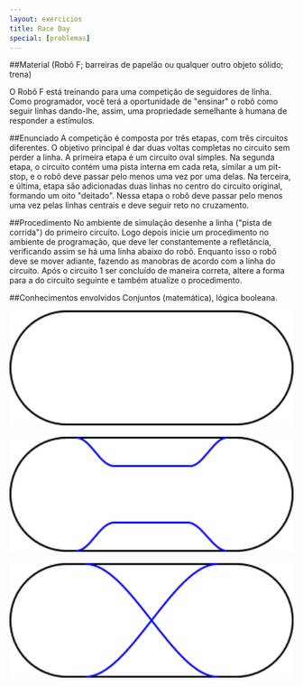 ```yaml
---
layout: exercicios
title: Race Day
special: [problemas]
---
```


##Material
(Robô F; barreiras de papelão ou qualquer outro objeto sólido; trena)

O Robô F está treinando para uma competição de seguidores de linha. Como programador, você terá a oportunidade de "ensinar" o robô como seguir linhas dando-lhe, assim, uma propriedade semelhante à humana de responder a estímulos.

##Enunciado
A competição é composta por três etapas, com três circuitos diferentes. O objetivo principal é dar duas voltas completas no circuito sem perder a linha. A primeira etapa é um circuito oval simples. Na segunda etapa, o circuito contém uma pista interna em cada reta, similar a um pit-stop, e o robô deve passar pelo menos uma vez por uma delas. Na terceira, e última, etapa são adicionadas duas linhas no centro do circuito original, formando um oito "deitado". Nessa etapa o robô deve passar pelo menos uma vez pelas linhas centrais e deve seguir reto no cruzamento.


##Procedimento
No ambiente de simulação desenhe a linha ("pista de corrida") do primeiro circuito. Logo depois inicie um procedimento no ambiente de programação, que deve ler constantemente a refletância, verificando assim se há uma linha abaixo do robô. Enquanto isso o robô deve se mover adiante, fazendo as manobras de acordo com a linha do circuito. Após o circuito 1 ser concluído de maneira correta, altere a forma para a do circuito seguinte e também atualize o procedimento.

##Conhecimentos envolvidos
Conjuntos (matemática), lógica booleana.

<center>
<img width="700" src="/assets/img/exercicios/race_day_1.png">
</center>
</br>
<center>
<img width="700" src="/assets/img/exercicios/race_day_2.png">
</center>
</br>
<center>
<img width="700" src="/assets/img/exercicios/race_day_3.png">
</center>
